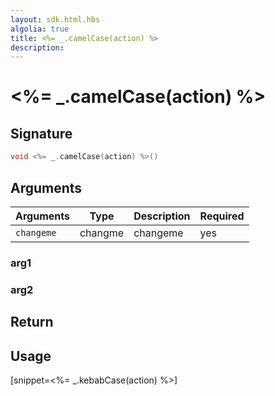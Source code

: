 ```yaml
---
layout: sdk.html.hbs
algolia: true
title: <%= _.camelCase(action) %>
description:
---
```


# <%= _.camelCase(action) %>

## Signature

```cpp
void <%= _.camelCase(action) %>()
```

## Arguments

| Arguments    | Type    | Description | Required
|--------------|---------|-------------|----------
| ``changeme`` | changme | changeme    | yes

### **arg1**

### **arg2**

## Return

## Usage

[snippet=<%= _.kebabCase(action) %>]
